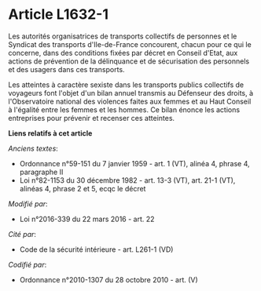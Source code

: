 # Article L1632-1

Les autorités organisatrices de transports collectifs de personnes et le Syndicat des transports d'Ile-de-France concourent,
chacun pour ce qui le concerne, dans des conditions fixées par décret en Conseil d'Etat, aux actions de prévention de la
délinquance et de sécurisation des personnels et des usagers dans ces transports.

Les atteintes à caractère sexiste dans les transports publics collectifs de voyageurs font l'objet d'un bilan annuel transmis
au Défenseur des droits, à l'Observatoire national des violences faites aux femmes et au Haut Conseil à l'égalité entre les
femmes et les hommes. Ce bilan énonce les actions entreprises pour prévenir et recenser ces atteintes.

**Liens relatifs à cet article**

_Anciens textes_:

  - Ordonnance n°59-151 du 7 janvier 1959 - art. 1 (VT), alinéa 4, phrase 4, paragraphe II
  - Loi n°82-1153 du 30 décembre 1982 - art. 13-3 (VT), art. 21-1 (VT), alinéas 4, phrase 2 et 5, ecqc le décret

_Modifié par_:

  - Loi n°2016-339 du 22 mars 2016 - art. 22

_Cité par_:

  - Code de la sécurité intérieure - art. L261-1 (VD)

_Codifié par_:

  - Ordonnance n°2010-1307 du 28 octobre 2010 - art. (V)
